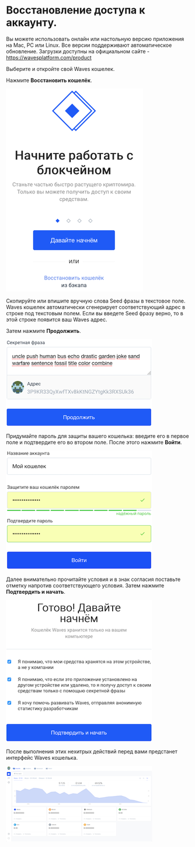 # Восстановление доступа к аккаунту.

Вы можете использовать онлайн или настольную версию приложения на Mac, PC или Linux. Все версии поддерживают автоматическое обновление. Загрузки доступны на официальном сайте - https://wavesplatform.com/product

Выберите и откройте свой Waves кошелек.

Нажмите **Восстановить кошелёк**.

![](/ru/_assets/account_restoring_01.png)

Скопируйте или впишите вручную слова Seed фразы в текстовое поле.
Waves кошелек автоматически сгенерирует соответствующий адрес в строке под текстовым полем. Если вы введете Seed фразу верно, то в этой строке появится ваш Waves адрес.

Затем нажмите **Продолжить**.

![](/ru/_assets/account_restoring_02.png)

Придумайте пароль для защиты вашего кошелька: введите его в первое поле и подтвердите его во втором поле.
После этого нажмите **Войти**.  

![](/ru/_assets/account_restoring_003.png)

Далее внимательно прочитайте условия и в знак согласия поставьте отметку напротив соответствующего условия.
Затем нажмите **Подтвердить и начать**.

![](/ru/_assets/account_restoring_04.png)

После выполнения этих нехитрых действий перед вами предстанет интерфейс Waves кошелька.

![](/ru/_assets/account_restoring_05.png)
